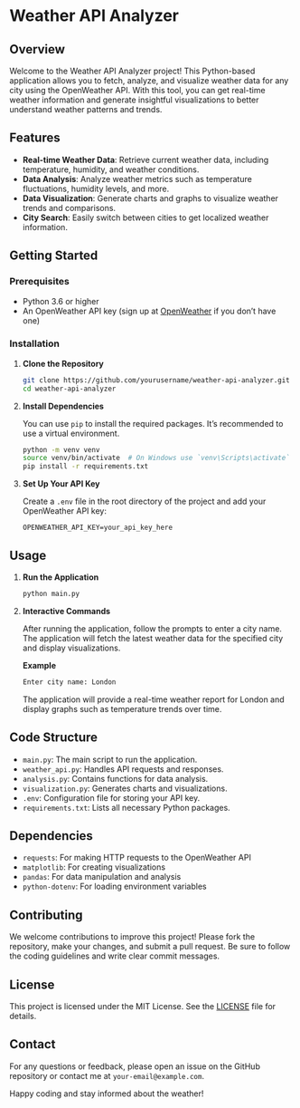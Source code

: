 # Weather API Analyzer

## Overview

Welcome to the Weather API Analyzer project! This Python-based application allows you to fetch, analyze, and visualize weather data for any city using the OpenWeather API. With this tool, you can get real-time weather information and generate insightful visualizations to better understand weather patterns and trends.

## Features

- **Real-time Weather Data**: Retrieve current weather data, including temperature, humidity, and weather conditions.
- **Data Analysis**: Analyze weather metrics such as temperature fluctuations, humidity levels, and more.
- **Data Visualization**: Generate charts and graphs to visualize weather trends and comparisons.
- **City Search**: Easily switch between cities to get localized weather information.

## Getting Started

### Prerequisites

- Python 3.6 or higher
- An OpenWeather API key (sign up at [OpenWeather](https://home.openweathermap.org/users/sign_up) if you don’t have one)

### Installation

1. **Clone the Repository**

    ```bash
    git clone https://github.com/yourusername/weather-api-analyzer.git
    cd weather-api-analyzer
    ```

2. **Install Dependencies**

    You can use `pip` to install the required packages. It’s recommended to use a virtual environment.

    ```bash
    python -m venv venv
    source venv/bin/activate  # On Windows use `venv\Scripts\activate`
    pip install -r requirements.txt
    ```

3. **Set Up Your API Key**

    Create a `.env` file in the root directory of the project and add your OpenWeather API key:

    ```env
    OPENWEATHER_API_KEY=your_api_key_here
    ```

## Usage

1. **Run the Application**

    ```bash
    python main.py
    ```

2. **Interactive Commands**

    After running the application, follow the prompts to enter a city name. The application will fetch the latest weather data for the specified city and display visualizations.

    **Example**

    ```bash
    Enter city name: London
    ```

    The application will provide a real-time weather report for London and display graphs such as temperature trends over time.

## Code Structure

- `main.py`: The main script to run the application.
- `weather_api.py`: Handles API requests and responses.
- `analysis.py`: Contains functions for data analysis.
- `visualization.py`: Generates charts and visualizations.
- `.env`: Configuration file for storing your API key.
- `requirements.txt`: Lists all necessary Python packages.

## Dependencies

- `requests`: For making HTTP requests to the OpenWeather API
- `matplotlib`: For creating visualizations
- `pandas`: For data manipulation and analysis
- `python-dotenv`: For loading environment variables

## Contributing

We welcome contributions to improve this project! Please fork the repository, make your changes, and submit a pull request. Be sure to follow the coding guidelines and write clear commit messages.

## License

This project is licensed under the MIT License. See the [LICENSE](LICENSE) file for details.

## Contact

For any questions or feedback, please open an issue on the GitHub repository or contact me at `your-email@example.com`.

Happy coding and stay informed about the weather!

